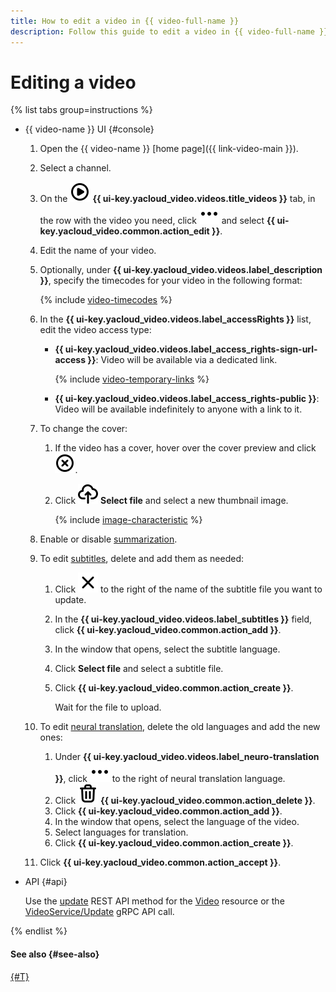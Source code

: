 ```yaml
---
title: How to edit a video in {{ video-full-name }}
description: Follow this guide to edit a video in {{ video-full-name }}.
---
```


# Editing a video

{% list tabs group=instructions %}

- {{ video-name }} UI {#console}

  1. Open the {{ video-name }} [home page]({{ link-video-main }}).
  1. Select a channel.
  1. On the ![image](../../../_assets/console-icons/circle-play.svg) **{{ ui-key.yacloud_video.videos.title_videos }}** tab, in the row with the video you need, click ![image](../../../_assets/console-icons/ellipsis.svg) and select **{{ ui-key.yacloud_video.common.action_edit }}**.
  1. Edit the name of your video.
  1. Optionally, under **{{ ui-key.yacloud_video.videos.label_description }}**, specify the timecodes for your video in the following format:
   
     {% include [video-timecodes](../../../_includes/video/video-timecodes.md) %}

  1. In the **{{ ui-key.yacloud_video.videos.label_accessRights }}** list, edit the video access type:
      * **{{ ui-key.yacloud_video.videos.label_access_rights-sign-url-access }}**: Video will be available via a dedicated link.
      
        {% include [video-temporary-links](../../../_includes/video/video-temporary-links.md) %}

      * **{{ ui-key.yacloud_video.videos.label_access_rights-public }}**: Video will be available indefinitely to anyone with a link to it.
  1. To change the cover:

      1. If the video has a cover, hover over the cover preview and click ![image](../../../_assets/console-icons/circle-xmark.svg).
      1. Click ![image](../../../_assets/console-icons/cloud-arrow-up-in.svg) **Select file** and select a new thumbnail image.

          {% include [image-characteristic](../../../_includes/video/image-characteristic.md) %}

  1. Enable or disable [summarization](../../concepts/videos.md#summarization).
  1. To edit [subtitles](../../concepts/videos.md#subtitles), delete and add them as needed:

      1. Click ![image](../../../_assets/console-icons/xmark.svg) to the right of the name of the subtitle file you want to update.
      1. In the **{{ ui-key.yacloud_video.videos.label_subtitles }}** field, click **{{ ui-key.yacloud_video.common.action_add }}**.
      1. In the window that opens, select the subtitle language.
      1. Click **Select file** and select a subtitle file.
      1. Click **{{ ui-key.yacloud_video.common.action_create }}**.

          Wait for the file to upload.

  1. To edit [neural translation](../../concepts/videos.md#translation), delete the old languages and add the new ones:
      
      1. Under **{{ ui-key.yacloud_video.videos.label_neuro-translation }}**, click ![image](../../../_assets/console-icons/ellipsis.svg) to the right of neural translation language.
      1. Click ![image](../../../_assets/console-icons/trash-bin.svg) **{{ ui-key.yacloud_video.common.action_delete }}**.
      1. Click **{{ ui-key.yacloud_video.common.action_add }}**.
      1. In the window that opens, select the language of the video.
      1. Select languages for translation. 
      1. Click **{{ ui-key.yacloud_video.common.action_create }}**.

  1. Click **{{ ui-key.yacloud_video.common.action_accept }}**.

- API {#api}

  Use the [update](../../api-ref/Video/update.md) REST API method for the [Video](../../api-ref/Video/index.md) resource or the [VideoService/Update](../../api-ref/grpc/Video/update.md) gRPC API call.

{% endlist %}

#### See also {#see-also}

[{#T}](get-link.md)